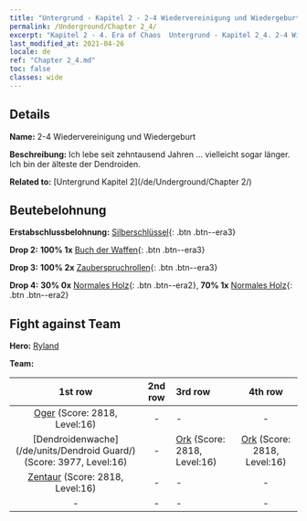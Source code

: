 ```yaml
---
title: "Untergrund - Kapitel 2 - 2-4 Wiedervereinigung und Wiedergeburt"
permalink: /Underground/Chapter 2_4/
excerpt: "Kapitel 2 - 4. Era of Chaos  Untergrund - Kapitel 2_4. 2-4 Wiedervereinigung und Wiedergeburt"
last_modified_at: 2021-04-26
locale: de
ref: "Chapter 2_4.md"
toc: false
classes: wide
---
```


## Details

 **Name:** 2-4 Wiedervereinigung und Wiedergeburt

 **Beschreibung:** Ich lebe seit zehntausend Jahren ... vielleicht sogar länger. Ich bin der älteste der Dendroiden.

 **Related to:** [Untergrund Kapitel 2](/de/Underground/Chapter 2/)

## Beutebelohnung

 **Erstabschlussbelohnung:** [Silberschlüssel](/ItemsDE/con_693/){: .btn .btn--era3}

 **Drop 2:** **100% 1x** [Buch der Waffen](/ItemsDE/mat_18/){: .btn .btn--era3}

 **Drop 3:** **100% 2x** [Zauberspruchrollen](/ItemsDE/con_694/){: .btn .btn--era3}

 **Drop 4:** **30% 0x** [Normales Holz](/ItemsDE/mat_7/){: .btn .btn--era2}, **70% 1x** [Normales Holz](/ItemsDE/mat_7/){: .btn .btn--era2}


## Fight against Team
 **Hero:** [Ryland](/de/heroes/Ryland/)

 **Team:**


  | 1st row | 2nd row | 3rd row | 4th row |
  |:----:|:----:|:----|:----:|
  | [Oger](/de/units/Ogre/) (Score: 2818, Level:16)  | - | - | - |
  | [Dendroidenwache](/de/units/Dendroid Guard/) (Score: 3977, Level:16)  | - | [Ork](/de/units/Orc/) (Score: 2818, Level:16)  | [Ork](/de/units/Orc/) (Score: 2818, Level:16)  |
  | [Zentaur](/de/units/Centaur/) (Score: 2818, Level:16)  | - | - | - |
  | - | - | - | - |


